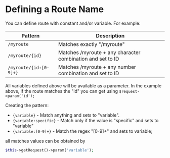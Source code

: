 # Defining a Route Name

You can define route with constant and/or variable. For example:

| Pattern                 | Description                                                |
|-------------------------|------------------------------------------------------------|
| `/myroute`              | Matches exactly "/myroute"                                 |
| `/myroute/{id}`         | Matches /myroute + any character combination and set to ID |
| `/myroute/{id:[0-9]+}`  | Matches /myroute + any number combination and set to ID    |

All variables defined above will be available as a parameter. In the example above,
if the route matches the "id" you can get using `$request->param('id');`

Creating the pattern:

- `{variable}` - Match anything and sets to "variable".
- `{variable:specific}` - Match only if the value is "specific" and sets to "variable"
- `{variable:[0-9]+}` - Match the regex "[0-9]+" and sets to variable;

all matches values can be obtained by

```php
$this->getRequest()->param('variable');
```